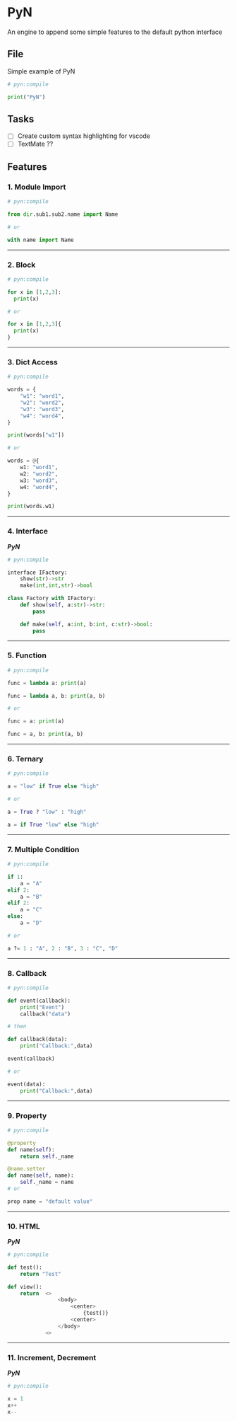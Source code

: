 # PyN
An engine to append some simple features to the default python interface

## File
Simple example of PyN

```python
# pyn:compile

print("PyN")
```

## Tasks
- [ ] Create custom syntax highlighting for vscode
- [ ] TextMate ??

## Features

### 1. Module Import
```python
# pyn:compile

from dir.sub1.sub2.name import Name

# or

with name import Name

```

___


### 2. Block
```python
# pyn:compile

for x in [1,2,3]:
  print(x)

# or

for x in [1,2,3]{
  print(x)
}
```

___


### 3. Dict Access
```python
# pyn:compile

words = {
    "w1": "word1",
    "w2": "word2",
    "w3": "word3",
    "w4": "word4",
}

print(words["w1"])

# or

words = @{
    w1: "word1",
    w2: "word2",
    w3: "word3",
    w4: "word4",
}

print(words.w1)
```

___


### 4. Interface
***PyN***
```python
# pyn:compile

interface IFactory:
    show(str)->str
    make(int,int,str)->bool

class Factory with IFactory:
    def show(self, a:str)->str:    
        pass

    def make(self, a:int, b:int, c:str)->bool:    
        pass
```

___


### 5. Function
```python
# pyn:compile

func = lambda a: print(a)

func = lambda a, b: print(a, b)

# or

func = a: print(a)

func = a, b: print(a, b)
```

___


### 6. Ternary

```python
# pyn:compile

a = "low" if True else "high"

# or 

a = True ? "low" : "high"

a = if True "low" else "high"
```

___


### 7. Multiple Condition
```python
# pyn:compile

if 1:
    a = "A"
elif 2:
    a = "B"
elif 2:
    a = "C"
else:
    a = "D"

# or

a ?= 1 : "A", 2 : "B", 3 : "C", "D"
```

___


### 8. Callback
```python
# pyn:compile

def event(callback):
    print("Event")
    callback("data")

# then

def callback(data):
    print("Callback:",data)

event(callback)

# or

event(data):
    print("Callback:",data)
```

___

### 9. Property
```python
# pyn:compile

@property
def name(self):
    return self._name

@name.setter
def name(self, name):
    self._name = name
# or

prop name = "default value"
```

___

### 10. HTML
***PyN***
```python
# pyn:compile

def test():
    return "Test"

def view():
    return  <>
                <body>
                    <center>
                        {test()}
                    <center>
                </body>
            <>
```

___

### 11. Increment, Decrement
***PyN***
```python
# pyn:compile

x = 1
x++
x--
```